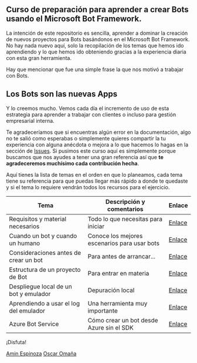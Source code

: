 ## Curso de preparación para aprender a crear Bots usando el Microsoft Bot Framework.

La intención de este repositorio es sencilla, aprender a dominar la creación de nuevos proyectos para Bots basándonos en el Microsoft Bot Framework. No hay nada nuevo aquí, solo la recopilación de los temas que hemos ido aprendiendo y lo que hemos ido obteniendo gracias a la experiencia diaria con esta gran herramienta.

Hay que mencionar que fue una simple frase la que nos motivó a trabajar con Bots.

## Los Bots son las nuevas Apps

Y lo creemos mucho. Vemos cada día el incremento de uso de esta estrategia para aprender a trabajar con clientes o incluso para gestión empresarial interna.

Te agradeceríamos que si encuentras algún error en la documentación, algo no te salió como esperabas o simplemente quieres compartir la tu experiencia con alguna anécdota o mejora a lo que hacemos lo hagas en la sección de [Issues](https://github.com/aminespinoza/Curso-bots/issues). Si pusimos este curso aquí es simplemente porque buscamos que nos ayudes a tener una gran referencia así que **te agradeceremos muchísimo cada contribución hecha**.

Aquí tienes la lista de temas en el orden en que lo planeamos, cada tema tiene su referencia para que puedas llegar más rápido a donde te quedaste y si el tema lo requiere vendrán todos los recursos para el ejercicio.

| Tema | Descripción y comentarios | Enlace |
| --------- | -------------------- | ------ |
| Requisitos y material necesarios | Todo lo que necesitas para iniciar | [Enlace](https://github.com/aminespinoza/Curso-bots/tree/master/Ejercicios/1.%20Requisitos%20y%20material%20necesarios) |
| Cuando un bot y cuando un humano | Conoce los mejores escenarios para usar bots | [Enlace](https://github.com/aminespinoza/Curso-bots/tree/master/Ejercicios/2.%20Cuando%20un%20bot%20y%20cuando%20un%20humano)|
| Consideraciones antes de crear un bot | Para antes de arrancar... | [Enlace](https://github.com/aminespinoza/Curso-bots/tree/master/Ejercicios/3.%20Consideraciones%20antes%20de%20crear%20un%20bot) |
| Estructura de un proyecto de Bot | Para entrar en materia | [Enlace](https://github.com/aminespinoza/Curso-bots/tree/master/Ejercicios/4.%20Estructura%20de%20un%20proyecto%20de%20Bot) |
| Despliegue local de un bot y emulador | Depuración local | [Enlace](https://github.com/aminespinoza/Curso-bots/tree/master/Ejercicios/5.%20Despliegue%20local%20de%20un%20bot%20y%20emulador) |
| Aprendiendo a usar el log del emulador | Una herramienta muy importante | [Enlace](https://github.com/aminespinoza/Curso-bots/tree/master/Ejercicios/6.%20Aprendiendo%20a%20usar%20el%20log%20del%20emulador) |
| Azure Bot Service | Cómo crear un bot desde Azure sin el SDK | [Enlace]()

¡Disfuta!

[Amin Espinoza](https://twitter.com/aminespinoza)
[Oscar Omaña](https://www.linkedin.com/in/oscar-hernández-omaña-048746b2/)
